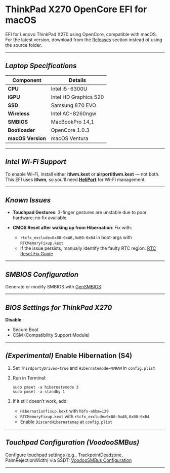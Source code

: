 # **ThinkPad X270 OpenCore EFI for macOS**

EFI for Lenovo ThinkPad X270 using OpenCore, compatible with macOS.
For the latest version, download from the [Releases](https://github.com/amane1234/Thinkpad-X270-EFI/releases) section instead of using the source folder.

---

## *Laptop Specifications*

| **Component**     | **Details**           |
| ----------------- | --------------------- |
| **CPU**           | Intel i5-6300U        |
| **iGPU**          | Intel HD Graphics 520 |
| **SSD**           | Samsung 870 EVO       |
| **Wireless**      | Intel AC-8260ngw      |
| **SMBIOS**        | MacBookPro 14,1       |
| **Bootloader**    | OpenCore 1.0.3        |
| **macOS Version** | macOS Ventura         |

---

## *Intel Wi-Fi Support*

To enable Wi-Fi, install either **itlwm.kext** or **airportitlwm.kext** — not both.
This EFI uses **itlwm**, so you'll need **[HeliPort](https://github.com/OpenIntelWireless/HeliPort)** for Wi-Fi management.

---

## *Known Issues*

* **Touchpad Gestures**: 3-finger gestures are unstable due to poor hardware; no fix available.
* **CMOS Reset after waking up from Hibernation**: Fix with:

  * `rtcfx_exclude=0x80-0xAB,0xB0-0xB4` in boot-args with `RTCMemoryFixup.kext`
  *  If the issue persists, manually identify the faulty RTC region: [RTC Reset Fix Guide](https://dortania.github.io/OpenCore-Post-Install/misc/rtc.html#finding-our-bad-rtc-region)

---

## *SMBIOS Configuration*

Generate or modify SMBIOS with [GenSMBIOS](https://github.com/corpnewt/GenSMBIOS).

---

## *BIOS Settings for ThinkPad X270*

**Disable**:

* Secure Boot
* CSM (Compatibility Support Module)

---

## *(Experimental)* Enable Hibernation (S4)

1. Set `ThirdpartyDrives=true` and `Hibernatemode=NVRAM` in `config.plist`
2. Run in Terminal:

   ```
   sudo pmset -a hibernatemode 3
   sudo pmset -a standby 1
   ```
3. If it still doesn’t work, add:

   * `Hibernationfixup.kext` with `hbfx-ahbm=129`
   * `RTCMemoryFixup.kext` with `rtcfx_exclude=0x80-0xAB,0xB0-0xB4`
   * Enable `DiscardHibernatemap` at `config.plist`

---

## *Touchpad Configuration (VoodooSMBus)*

Configure touchpad settings (e.g., TrackpointDeadzone, PalmRejectionWidth) via SSDT:
[VoodooSMBus Configuration](https://github.com/VoodooSMBus/VoodooRMI?tab=readme-ov-file#configuration)

---
